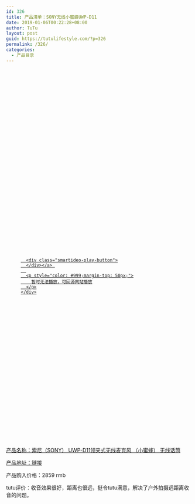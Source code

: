 ```yaml
---
id: 326
title: 产品清单：SONY无线小蜜蜂UWP-D11
date: 2019-01-06T00:22:28+08:00
author: TuTu
layout: post
guid: https://tutulifestyle.com/?p=326
permalink: /326/
categories:
  - 产品目录
---
```

<figure class="wp-block-embed">

<div class="wp-block-embed__wrapper">
  <div class="smartideo">
    <div class="player" style="width: 100%;height: 500px;">
    </div>
  </div>
</div></figure> <figure class="wp-block-embed">

<div class="wp-block-embed__wrapper">
  <div class="smartideo">
    <div class="player" style="width: 100%;height: 500px;">
      <a href="https://www.bilibili.com/video/av40022880" target="_blank" class="smartideo-play-link">
      
      <div class="smartideo-play-button">
      </div></a> 
      
      <p style="color: #999;margin-top: 50px;">
        暂时无法播放，可回源网站播放
      </p>
    </div>
  </div>
</div></figure> 

产品名称：索尼（SONY） UWP-D11领夹式无线麦克风 （小蜜蜂） 无线话筒

产品地址：[链接](https://item.jd.com/1682860996.html)

产品购入价格：2859 rmb

tutu评价：收音效果很好，距离也很远，挺令tutu满意，解决了户外拍摄远距离收音的问题。